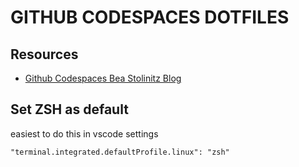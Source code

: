# GITHUB CODESPACES DOTFILES

## Resources

- [Github Codespaces Bea Stolinitz Blog](https://bea.stollnitz.com/blog/codespaces-terminal/)

## Set ZSH as default

easiest to do this in vscode settings

`"terminal.integrated.defaultProfile.linux": "zsh"`
